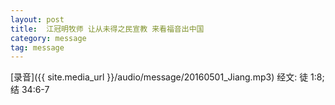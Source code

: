 ```yaml
---
layout: post
title:  江冠明牧师 让从未得之民宣教 来看福音出中国
category: message
tag: message
---
```


[录音]({{ site.media_url }}/audio/message/20160501_Jiang.mp3) 经文: 徒 1:8; 结 34:6-7
